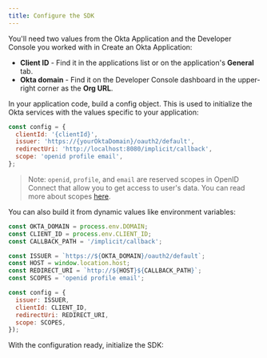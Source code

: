 ```yaml
---
title: Configure the SDK
---
```


You'll need two values from the Okta Application and the Developer Console you worked with in <GuideLink link="../create-okta-application">Create an Okta Application</GuideLink>:

* **Client ID** - Find it in the applications list or on the application's **General** tab.
* **Okta domain** - Find it on the Developer Console dashboard in the upper-right corner as the **Org URL**.

In your application code, build a config object. This is used to initialize the Okta services with the values specific to your application:

```javascript
const config = {
  clientId: '{clientId}',
  issuer: 'https://{yourOktaDomain}/oauth2/default',
  redirectUri: 'http://localhost:8080/implicit/callback',
  scope: 'openid profile email',
};
```

> Note: `openid`, `profile`, and `email` are reserved scopes in OpenID Connect that allow you to get access to user's data. You can read more about scopes [here](https://developer.okta.com/docs/reference/api/oidc/#scopes).

You can also build it from dynamic values like environment variables:

```javascript
const OKTA_DOMAIN = process.env.DOMAIN;
const CLIENT_ID = process.env.CLIENT_ID;
const CALLBACK_PATH = '/implicit/callback';

const ISSUER = `https://${OKTA_DOMAIN}/oauth2/default`;
const HOST = window.location.host;
const REDIRECT_URI = `http://${HOST}${CALLBACK_PATH}`;
const SCOPES = 'openid profile email';

const config = {
  issuer: ISSUER,
  clientId: CLIENT_ID,
  redirectUri: REDIRECT_URI,
  scope: SCOPES,
});
```

With the configuration ready, initialize the SDK:

<StackSelector snippet="config"/>

<NextSectionLink/>
